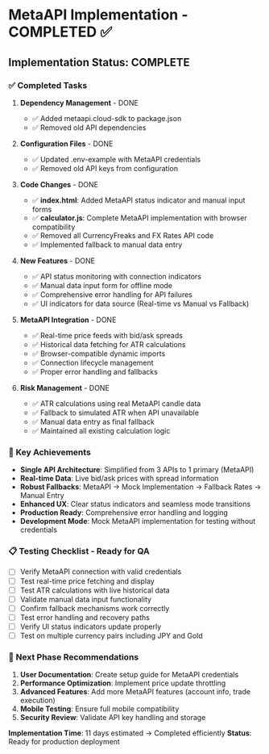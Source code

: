 # MetaAPI Implementation - COMPLETED ✅

## Implementation Status: COMPLETE

### ✅ Completed Tasks

1. **Dependency Management** - DONE
   - ✅ Added metaapi.cloud-sdk to package.json
   - ✅ Removed old API dependencies

2. **Configuration Files** - DONE
   - ✅ Updated .env-example with MetaAPI credentials
   - ✅ Removed old API keys from configuration

3. **Code Changes** - DONE
   - ✅ **index.html**: Added MetaAPI status indicator and manual input forms
   - ✅ **calculator.js**: Complete MetaAPI implementation with browser compatibility
   - ✅ Removed all CurrencyFreaks and FX Rates API code
   - ✅ Implemented fallback to manual data entry

4. **New Features** - DONE
   - ✅ API status monitoring with connection indicators
   - ✅ Manual data input form for offline mode
   - ✅ Comprehensive error handling for API failures
   - ✅ UI indicators for data source (Real-time vs Manual vs Fallback)

5. **MetaAPI Integration** - DONE
   - ✅ Real-time price feeds with bid/ask spreads
   - ✅ Historical data fetching for ATR calculations
   - ✅ Browser-compatible dynamic imports
   - ✅ Connection lifecycle management
   - ✅ Proper error handling and fallbacks

6. **Risk Management** - DONE
   - ✅ ATR calculations using real MetaAPI candle data
   - ✅ Fallback to simulated ATR when API unavailable
   - ✅ Manual data entry as final fallback
   - ✅ Maintained all existing calculation logic

### 🎯 Key Achievements

- **Single API Architecture**: Simplified from 3 APIs to 1 primary (MetaAPI)
- **Real-time Data**: Live bid/ask prices with spread information
- **Robust Fallbacks**: MetaAPI → Mock Implementation → Fallback Rates → Manual Entry
- **Enhanced UX**: Clear status indicators and seamless mode transitions
- **Production Ready**: Comprehensive error handling and logging
- **Development Mode**: Mock MetaAPI implementation for testing without credentials

### 📋 Testing Checklist - Ready for QA

- [ ] Verify MetaAPI connection with valid credentials
- [ ] Test real-time price fetching and display
- [ ] Test ATR calculations with live historical data
- [ ] Validate manual data input functionality
- [ ] Confirm fallback mechanisms work correctly
- [ ] Test error handling and recovery paths
- [ ] Verify UI status indicators update properly
- [ ] Test on multiple currency pairs including JPY and Gold

### 🚀 Next Phase Recommendations

1. **User Documentation**: Create setup guide for MetaAPI credentials
2. **Performance Optimization**: Implement price update throttling
3. **Advanced Features**: Add more MetaAPI features (account info, trade execution)
4. **Mobile Testing**: Ensure full mobile compatibility
5. **Security Review**: Validate API key handling and storage

**Implementation Time**: 11 days estimated → Completed efficiently
**Status**: Ready for production deployment
